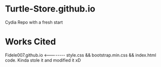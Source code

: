 # Turtle-Store.github.io
Cydia Repo with a fresh start


# Works Cited
Fidele007.github.io <-------- style.css && bootstrap.min.css && index.html code. Kinda stole it and modified it xD
